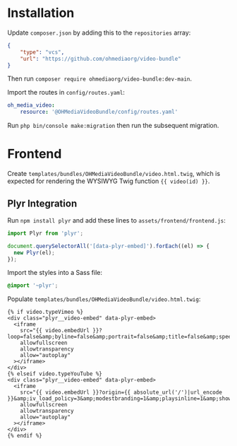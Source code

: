 # Installation

Update `composer.json` by adding this to the `repositories` array:

```json
{
    "type": "vcs",
    "url": "https://github.com/ohmediaorg/video-bundle"
}
```

Then run `composer require ohmediaorg/video-bundle:dev-main`.

Import the routes in `config/routes.yaml`:

```yaml
oh_media_video:
    resource: '@OHMediaVideoBundle/config/routes.yaml'
```

Run `php bin/console make:migration` then run the subsequent migration.

# Frontend

Create `templates/bundles/OHMediaVideoBundle/video.html.twig`, which is expected
for rendering the WYSIWYG Twig function `{{ video(id) }}`.

## Plyr Integration

Run `npm install plyr` and add these lines to `assets/frontend/frontend.js`:

```js
import Plyr from 'plyr';

document.querySelectorAll('[data-plyr-embed]').forEach((el) => {
  new Plyr(el);
});
```

Import the styles into a Sass file:

```scss
@import '~plyr';
```

Populate `templates/bundles/OHMediaVideoBundle/video.html.twig`:

```twig
{% if video.typeVimeo %}
<div class="plyr__video-embed" data-plyr-embed>
  <iframe
    src="{{ video.embedUrl }}?loop=false&amp;byline=false&amp;portrait=false&amp;title=false&amp;speed=true&amp;transparent=0&amp;gesture=media"
    allowfullscreen
    allowtransparency
    allow="autoplay"
  ></iframe>
</div>
{% elseif video.typeYouTube %}
<div class="plyr__video-embed" data-plyr-embed>
  <iframe
    src="{{ video.embedUrl }}?origin={{ absolute_url('/')|url_encode }}&amp;iv_load_policy=3&amp;modestbranding=1&amp;playsinline=1&amp;showinfo=0&amp;rel=0&amp;enablejsapi=1"
    allowfullscreen
    allowtransparency
    allow="autoplay"
  ></iframe>
</div>
{% endif %}
```
